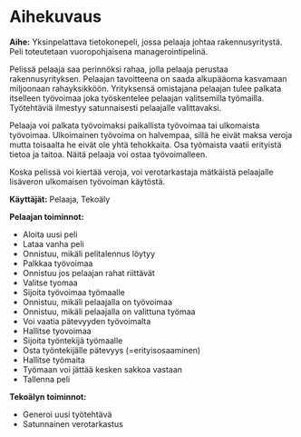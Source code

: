 # Aihekuvaus

**Aihe:** Yksinpelattava tietokonepeli, jossa pelaaja johtaa rakennusyritystä. Peli toteutetaan vuoropohjaisena managerointipelinä.

Pelissä pelaaja saa perinnöksi rahaa, jolla pelaaja perustaa rakennusyrityksen. Pelaajan tavoitteena on saada alkupääoma kasvamaan miljoonaan rahayksikköön. Yrityksensä omistajana pelaajan tulee palkata itselleen työvoimaa joka työskentelee pelaajan valitsemilla työmailla. Työtehtäviä ilmestyy satunnaisesti pelaajalle valittavaksi.

Pelaaja voi palkata työvoimaksi paikallista työvoimaa tai ulkomaista työvoimaa. Ulkoimainen työvoima on halvempaa, sillä he eivät maksa veroja mutta toisaalta he eivät ole yhtä tehokkaita. Osa työmaista vaatii erityistä tietoa ja taitoa. Näitä pelaaja voi ostaa työvoimalleen.

Koska pelissä voi kiertää veroja, voi verotarkastaja mätkäistä pelaajalle lisäveron ulkomaisen työvoiman käytöstä.

**Käyttäjät:** Pelaaja, Tekoäly

**Pelaajan toiminnot:**

* Aloita uusi peli
* Lataa vanha peli
 * Onnistuu, mikäli pelitalennus löytyy
* Palkkaa työvoimaa
 * Onnistuu jos pelaajan rahat riittävät
* Valitse tyomaa
* Sijoita työvoimaa työmaalle
 * Onnistuu, mikäli pelaajalla on työvoimaa
 * Onnistuu, mikäli pelaajalla on valittuna työmaa
 * Voi vaatia pätevyyden työvoimalta
* Hallitse tyovoimaa
 * Sijoita työntekijä työmaalle
 * Osta työntekijälle pätevyys (=erityisosaaminen)
* Hallitse työmaita
 * Työmaan voi jättää kesken sakkoa vastaan
* Tallenna peli

**Tekoälyn toiminnot:**

* Generoi uusi työtehtävä
* Satunnainen verotarkastus

